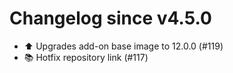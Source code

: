 # Changelog since v4.5.0
- ⬆️ Upgrades add-on base image to 12.0.0 (#119) 
- 📚 Hotfix repository link (#117) 
